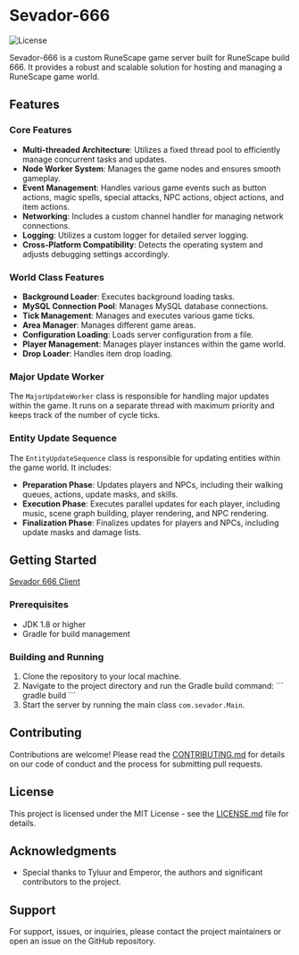 # Sevador-666

![License](https://img.shields.io/badge/license-MIT-blue.svg)

Sevador-666 is a custom RuneScape game server built for RuneScape build 666. It provides a robust and scalable solution for hosting and managing a RuneScape game world.

## Features

### Core Features

- **Multi-threaded Architecture**: Utilizes a fixed thread pool to efficiently manage concurrent tasks and updates.
- **Node Worker System**: Manages the game nodes and ensures smooth gameplay.
- **Event Management**: Handles various game events such as button actions, magic spells, special attacks, NPC actions, object actions, and item actions.
- **Networking**: Includes a custom channel handler for managing network connections.
- **Logging**: Utilizes a custom logger for detailed server logging.
- **Cross-Platform Compatibility**: Detects the operating system and adjusts debugging settings accordingly.

### World Class Features

- **Background Loader**: Executes background loading tasks.
- **MySQL Connection Pool**: Manages MySQL database connections.
- **Tick Management**: Manages and executes various game ticks.
- **Area Manager**: Manages different game areas.
- **Configuration Loading**: Loads server configuration from a file.
- **Player Management**: Manages player instances within the game world.
- **Drop Loader**: Handles item drop loading.

### Major Update Worker

The `MajorUpdateWorker` class is responsible for handling major updates within the game. It runs on a separate thread with maximum priority and keeps track of the number of cycle ticks.

### Entity Update Sequence

The `EntityUpdateSequence` class is responsible for updating entities within the game world. It includes:

- **Preparation Phase**: Updates players and NPCs, including their walking queues, actions, update masks, and skills.
- **Execution Phase**: Executes parallel updates for each player, including music, scene graph building, player rendering, and NPC rendering.
- **Finalization Phase**: Finalizes updates for players and NPCs, including update masks and damage lists.

## Getting Started

[Sevador 666 Client](https://mega.nz/file/kYRxBTYL#QGYzufwAUf_XPz_DkqFwJVlZRIsV8Mz7Irz4yK5KPF4)

### Prerequisites

- JDK 1.8 or higher
- Gradle for build management

### Building and Running

1. Clone the repository to your local machine.
2. Navigate to the project directory and run the Gradle build command:
   \`\`\`
   gradle build
   \`\`\`
3. Start the server by running the main class `com.sevador.Main`.

## Contributing

Contributions are welcome! Please read the [CONTRIBUTING.md](CONTRIBUTING.md) for details on our code of conduct and the process for submitting pull requests.

## License

This project is licensed under the MIT License - see the [LICENSE.md](LICENSE.md) file for details.

## Acknowledgments

- Special thanks to Tyluur and Emperor, the authors and significant contributors to the project.

## Support

For support, issues, or inquiries, please contact the project maintainers or open an issue on the GitHub repository.
